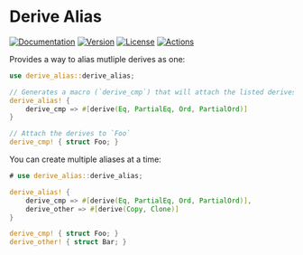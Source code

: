 # Derive Alias

[![Documentation](https://img.shields.io/badge/docs-0.1.0-4d76ae?style=for-the-badge)](https://docs.rs/derive-alias/0.1.0)
[![Version](https://img.shields.io/crates/v/derive-alias?style=for-the-badge)](https://crates.io/crates/derive-alias)
[![License](https://img.shields.io/crates/l/derive-alias?style=for-the-badge)](https://crates.io/crates/derive-alias)
[![Actions](https://img.shields.io/github/workflow/status/ibraheemdev/derive-alias/Rust/master?style=for-the-badge)](https://github.com/ibraheemdev/derive-alias/actions)

Provides a way to alias mutliple derives as one:
```rust
use derive_alias::derive_alias;

// Generates a macro (`derive_cmp`) that will attach the listed derives to a given item
derive_alias! {
    derive_cmp => #[derive(Eq, PartialEq, Ord, PartialOrd)]
}

// Attach the derives to `Foo`
derive_cmp! { struct Foo; }
```

You can create multiple aliases at a time:
```rust
# use derive_alias::derive_alias;

derive_alias! {
    derive_cmp => #[derive(Eq, PartialEq, Ord, PartialOrd)],
    derive_other => #[derive(Copy, Clone)]
}

derive_cmp! { struct Foo; }
derive_other! { struct Bar; }
```
